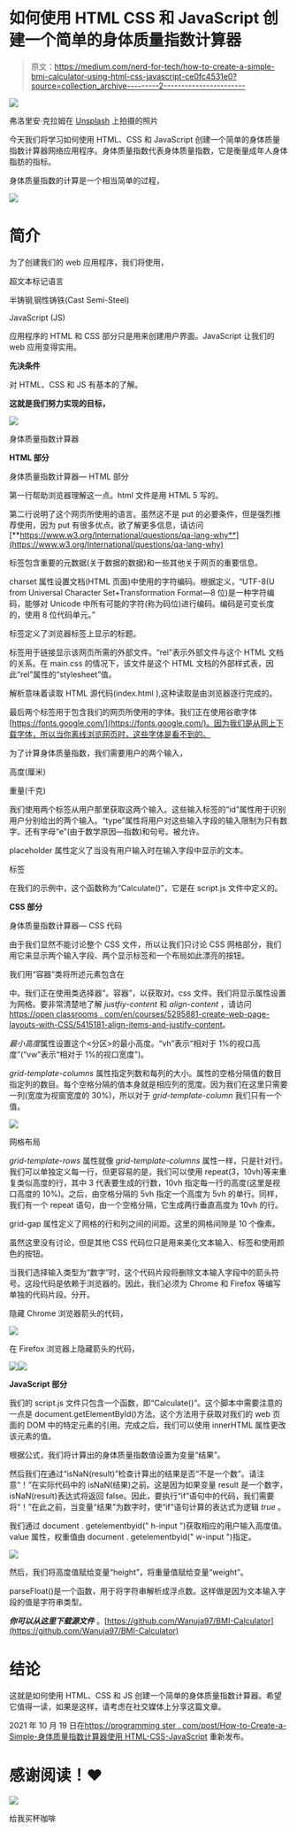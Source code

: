 # 如何使用 HTML CSS 和 JavaScript 创建一个简单的身体质量指数计算器

> 原文：<https://medium.com/nerd-for-tech/how-to-create-a-simple-bmi-calculator-using-html-css-javascript-ce0fc4531e0?source=collection_archive---------2----------------------->

![](img/d98693f4fb9f6cf16042d947fbf8f3af.png)

弗洛里安·克拉姆在 [Unsplash](https://unsplash.com?utm_source=medium&utm_medium=referral) 上拍摄的照片

今天我们将学习如何使用 HTML、CSS 和 JavaScript 创建一个简单的身体质量指数计算器网络应用程序。身体质量指数代表身体质量指数，它是衡量成年人身体脂肪的指标。

身体质量指数的计算是一个相当简单的过程，

![](img/93b638ff779ba9ff0c60515b8f8bb3d4.png)

# **简介**

为了创建我们的 web 应用程序，我们将使用，

超文本标记语言

半铸钢ˌ钢性铸铁(Cast Semi-Steel)

JavaScript (JS)

应用程序的 HTML 和 CSS 部分只是用来创建用户界面。JavaScript 让我们的 web 应用变得实用。

**先决条件**

对 HTML、CSS 和 JS 有基本的了解。

**这就是我们努力实现的目标，**

![](img/1620c39814b0a7e0974c95e8475e19a3.png)

身体质量指数计算器

**HTML 部分**

身体质量指数计算器— HTML 部分

第一行帮助浏览器理解这一点。html 文件是用 HTML 5 写的。

第二行说明了这个网页所使用的语言。虽然这不是 put 的必要条件，但是强烈推荐使用，因为 put 有很多优点。欲了解更多信息，请访问[**https://www.w3.org/International/questions/qa-lang-why**](https://www.w3.org/International/questions/qa-lang-why)

标签包含重要的元数据(关于数据的数据)和一些其他关于网页的重要信息。

charset 属性设置文档(HTML 页面)中使用的字符编码。根据定义，“UTF-8(U from Universal Character Set+Transformation Format—8 位)是一种字符编码，能够对 Unicode 中所有可能的字符(称为码位)进行编码。编码是可变长度的，使用 8 位代码单元。”

标签定义了浏览器标签上显示的标题。

<link>标签用于链接显示该网页所需的外部文件。“rel”表示外部文件与这个 HTML 文档的关系。在 main.css 的情况下，该文件是这个 HTML 文档的外部样式表，因此“rel”属性的“stylesheet”值。

解析意味着读取 HTML 源代码(index.html ),这种读取是由浏览器逐行完成的。

最后两个<link>标签用于包含我们的网页所使用的字体。我们正在使用谷歌字体[https://fonts.google.com/](https://fonts.google.com/)。因为我们是从网上下载字体，所以当你离线浏览网页时，这些字体是看不到的。

为了计算身体质量指数，我们需要用户的两个输入，

高度(厘米)

重量(千克)

我们使用两个标签从用户那里获取这两个输入。这些输入标签的“id”属性用于识别用户分别给出的两个输入。“type”属性将用户对这些输入字段的输入限制为只有数字。还有字母“e”(由于数学原因—指数)和句号。被允许。

placeholder 属性定义了当没有用户输入时在输入字段中显示的文本。

标签

在我们的示例中，这个函数称为“Calculate()”，它是在 script.js 文件中定义的。

**CSS 部分**

身体质量指数计算器— CSS 代码

由于我们显然不能讨论整个 CSS 文件，所以让我们只讨论 CSS 网格部分，我们用它来显示两个输入字段、两个显示标签和一个布局如此漂亮的按钮。

我们用“容器”类将所述元素包含在

中。我们正在使用类选择器”。容器”，以获取对。css 文件。我们将显示属性设置为网格。要非常清楚地了解 *justfiy-content* 和 *align-content* ，请访问[https://open classrooms . com/en/courses/5295881-create-web-page-layouts-with-CSS/5415181-align-items-and-justify-content](https://openclassrooms.com/en/courses/5295881-create-web-page-layouts-with-css/5415181-align-items-and-justify-content)。

*最小高度*属性设置这个<分区>的最小高度。“vh”表示“相对于 1%的视口高度”(“vw”表示“相对于 1%的视口宽度”)。

*grid-template-columns* 属性指定列数和每列的大小。属性的空格分隔值的数目指定列的数目。每个空格分隔的值本身就是相应列的宽度。因为我们在这里只需要一列(宽度为视窗宽度的 30%)，所以对于 *grid-template-column* 我们只有一个值。

![](img/14e43124b24e59363c61f0a563affb92.png)

网格布局

*grid-template-rows* 属性就像 *grid-template-columns* 属性一样，只是针对行。我们可以单独定义每一行，但更容易的是，我们可以使用 repeat(3，10vh)等来重复类似高度的行，其中 3 代表要生成的行数，10vh 指定每一行的高度(这里是视口高度的 10%)。之后，由空格分隔的 5vh 指定一个高度为 5vh 的单行。同样，我们有一个 repeat 语句，由一个空格分隔，它生成两行垂直高度为 10vh 的行。

grid-gap 属性定义了网格的行和列之间的间距。这里的网格间隙是 10 个像素。

虽然这里没有讨论，但是其他 CSS 代码位只是用来美化文本输入、标签和使用颜色的按钮。

当我们选择输入类型为“数字”时，这个代码片段将删除文本输入字段中的箭头符号。这段代码是依赖于浏览器的。因此，我们必须为 Chrome 和 Firefox 等编写单独的代码片段。分开。

隐藏 Chrome 浏览器箭头的代码，

![](img/4fb4e3d1e9f6d8895876691b1124f025.png)

在 Firefox 浏览器上隐藏箭头的代码，

![](img/556b633d3871e9e280834ea1557b00bb.png)![](img/8edf57cc0cab867ee6380a8120a4b388.png)

**JavaScript 部分**

我们的 script.js 文件只包含一个函数，即“Calculate()”。这个脚本中需要注意的一点是 document.getElementById()方法。这个方法用于获取对我们的 web 页面的 DOM 中的特定元素的引用。完成之后，我们可以使用 innerHTML 属性更改该元素的值。

根据公式，我们将计算出的身体质量指数值设置为变量“结果”。

然后我们在通过“isNaN(result)”检查计算出的结果是否“不是一个数”。请注意“！”在实际代码中的 isNaN(结果)之前。这是因为如果变量 result 是一个数字，isNaN(result)表达式将返回 false。因此，要执行“if”语句中的代码，我们需要将“！”在此之前，当变量“结果”为数字时，使“if”语句计算的表达式为逻辑 *true* 。

我们通过 document . getelementbyid(" h-input ")获取相应的用户输入高度值。value 属性，权重值由 document . getelementbyid(" w-input ")指定。

![](img/93b638ff779ba9ff0c60515b8f8bb3d4.png)

然后，我们将高度值赋给变量“height”，将重量值赋给变量“weight”。

parseFloat()是一个函数，用于将字符串解析成浮点数。这样做是因为文本输入字段的值是字符串类型。

***你可以从这里下载源文件*** 。[https://github.com/Wanuja97/BMI-Calculator](https://github.com/Wanuja97/BMI-Calculator)

# **结论**

这就是如何使用 HTML、CSS 和 JS 创建一个简单的身体质量指数计算器。希望它值得一读，如果是这样，请考虑在社交媒体上分享这篇文章。

2021 年 10 月 19 日在[https://programming ster . com/post/How-to-Create-a-Simple-身体质量指数计算器使用 HTML-CSS-JavaScript](https://programmingster.com/post/How-to-Create-a-Simple-BMI-Calculator-Using-HTML-CSS-JavaScript) 重新发布。

# 感谢阅读！❤️

[![](img/9acaec23525c99684c2aff97441d3091.png)](https://www.buymeacoffee.com/wanuja18)

给我买杯咖啡